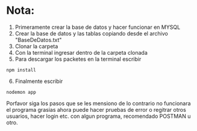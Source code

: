 # Nota:

1. Primeramente crear la base de datos y hacer funcionar en MYSQL
2. Crear la base de datos y las tablas copiando desde el archivo "BaseDeDatos.txt"
3. Clonar la carpeta
4. Con la terminal ingresar dentro de la carpeta clonada
5. Para descargar los packetes en la terminal escribir

```
npm install
```

6. Finalmente escribir

```
nodemon app
```

Porfavor siga los pasos que se les mensiono de lo contrario no funcionara el programa grasias
ahora puede hacer pruebas de error o regitrar otros usuarios, hacer login etc. con algun programa,
recomendado POSTMAN u otro.
